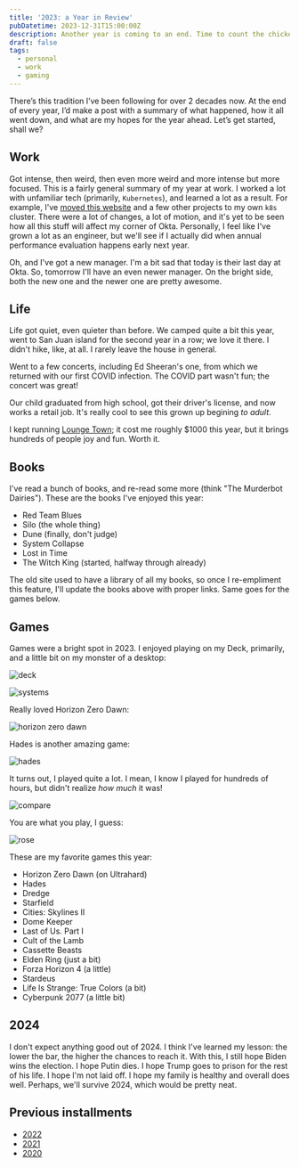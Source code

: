 ```yaml
---
title: '2023: a Year in Review'
pubDatetime: 2023-12-31T15:00:00Z
description: Another year is coming to an end. Time to count the chickens (or something like that)
draft: false
tags:
  - personal
  - work
  - gaming
---
```


There’s this tradition I’ve been following for over 2 decades now. At the end of every year, I’d make a post with a summary of what happened, how it all went down, and what are my hopes for the year ahead. Let’s get started, shall we?

## Work

Got intense, then weird, then even more weird and more intense but more focused. This is a fairly general summary of my year at work. I worked a lot with unfamiliar tech (primarily, `Kubernetes`), and learned a lot as a result. For example, I've [moved this website](/blog/vercel-to-kubernetes) and a few other projects to my own `k8s` cluster. There were a lot of changes, a lot of motion, and it's yet to be seen how all this stuff will affect my corner of Okta. Personally, I feel like I've grown a lot as an engineer, but we'll see if I actually did when annual performance evaluation happens early next year.

Oh, and I've got a new manager. I'm a bit sad that today is their last day at Okta. So, tomorrow I'll have an even newer manager. On the bright side, both the new one and the newer one are pretty awesome.

## Life

Life got quiet, even quieter than before. We camped quite a bit this year, went to San Juan island for the second year in a row; we love it there. I didn't hike, like, at all. I rarely leave the house in general. 

Went to a few concerts, including Ed Sheeran's one, from which we returned with our first COVID infection. The COVID part wasn't fun; the concert was great!

Our child graduated from high school, got their driver's license, and now works a retail job. It's really cool to see this grown up begining _to adult_.

I kept running [Lounge Town](https://lounge.town); it cost me roughly $1000 this year, but it brings hundreds of people joy and fun. Worth it. 

## Books

I've read a bunch of books, and re-read some more (think "The Murderbot Dairies"). These are the books I've enjoyed this year:

  - Red Team Blues
  - Silo (the whole thing)
  - Dune (finally, don't judge)
  - System Collapse
  - Lost in Time
  - The Witch King (started, halfway through already)

The old site used to have a library of all my books, so once I re-empliment this feature, I'll update the books above with proper links. Same goes for the games below. 

## Games

Games were a bright spot in 2023. I enjoyed playing on my Deck, primarily, and a little bit on my monster of a desktop:

![deck](../../../../../assets/blog/posts/2023-a-year-in-review/deck.png)

![systems](../../../../../assets/blog/posts/2023-a-year-in-review/systems.png)

Really loved Horizon Zero Dawn:

![horizon zero dawn](../../../../../assets/blog/posts/2023-a-year-in-review/aloy.jpg)

Hades is another amazing game:

![hades](../../../../../assets/blog/posts/2023-a-year-in-review/hades.jpg)

It turns out, I played quite a lot. I mean, I know I played for hundreds of hours, but didn't realize _how much_ it was! 

![compare](../../../../../assets/blog/posts/2023-a-year-in-review/compare.png)

You are what you play, I guess:

![rose](../../../../../assets/blog/posts/2023-a-year-in-review/rose.png)

These are my favorite games this year:

  - Horizon Zero Dawn (on Ultrahard)
  - Hades
  - Dredge
  - Starfield
  - Cities: Skylines II
  - Dome Keeper
  - Last of Us. Part I
  - Cult of the Lamb
  - Cassette Beasts
  - Elden Ring (just a bit)
  - Forza Horizon 4 (a little)
  - Stardeus
  - Life Is Strange: True Colors (a bit)
  - Cyberpunk 2077 (a little bit)

## 2024

I don't expect anything good out of 2024. I think I've learned my lesson: the lower the bar, the higher the chances to reach it. With this, I still hope Biden wins the election. I hope Putin dies. I hope Trump goes to prison for the rest of his life. I hope I'm not laid off. I hope my family is healthy and overall does well. Perhaps, we'll survive 2024, which would be pretty neat. 

## Previous installments

- [2022](/blog/2022-a-year-in-review)
- [2021](/blog/2021-the-year-in-review)
- [2020](/blog/2020-wont-be-missed)
